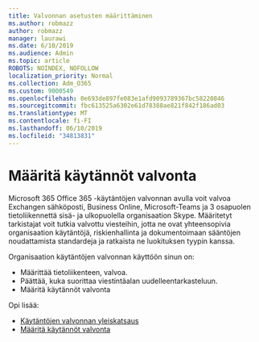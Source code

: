 ```yaml
---
title: Valvonnan asetusten määrittäminen
ms.author: robmazz
author: robmazz
manager: laurawi
ms.date: 6/10/2019
ms.audience: Admin
ms.topic: article
ROBOTS: NOINDEX, NOFOLLOW
localization_priority: Normal
ms.collection: Adm_O365
ms.custom: 9000549
ms.openlocfilehash: 0e693de897fe083e1afd9093789367bc58220846
ms.sourcegitcommit: fbc613525a6302e61d78388ae821f842f186ad03
ms.translationtype: MT
ms.contentlocale: fi-FI
ms.lasthandoff: 06/10/2019
ms.locfileid: "34813831"
---
```

# <a name="configure-supervision-policies"></a>Määritä käytännöt valvonta

Microsoft 365 Office 365 -käytäntöjen valvonnan avulla voit valvoa Exchangen sähköposti, Business Online, Microsoft-Teams ja 3 osapuolen tietoliikennettä sisä- ja ulkopuolella organisaation Skype. Määritetyt tarkistajat voit tutkia valvottu viesteihin, jotta ne ovat yhteensopivia organisaation käytäntöjä, riskienhallinta ja dokumentoimaan sääntöjen noudattamista standardeja ja ratkaista ne luokituksen tyypin kanssa.

Organisaation käytäntöjen valvonnan käyttöön sinun on:

- Määrittää tietoliikenteen, valvoa.
- Päättää, kuka suorittaa viestintäalan uudelleentarkasteluun.
- Määritä käytännöt valvonta

Opi lisää:

- [Käytäntöjen valvonnan yleiskatsaus](https://docs.microsoft.com/office365/securitycompliance/supervision-policies)
- [Määritä käytännöt valvonta](https://docs.microsoft.com/office365/securitycompliance/configure-supervision-policies)
